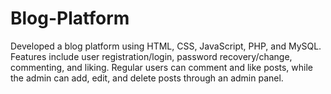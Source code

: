 # Blog-Platform
Developed a blog platform using HTML, CSS, JavaScript, PHP, and MySQL. Features include user registration/login, password recovery/change, commenting, and liking. Regular users can comment and like posts, while the admin can add, edit, and delete posts through an admin panel.
